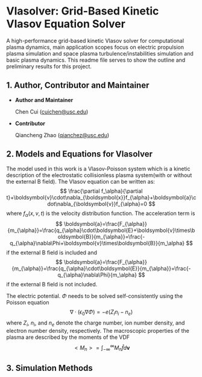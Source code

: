 # **Vlasolver: Grid-Based Kinetic Vlasov Equation Solver**

A high-performance grid-based kinetic Vlasov solver for computational plasma dynamics, main application scopes focus on electric propulsion plasma simulation and space plasma turbulence/instabilities simulation and basic plasma dynamics. This readme file serves to show the outline and preliminary results for this project.

## 1. **Author, Contributor and Maintainer**
* **Author and Maintainer**
          
    Chen Cui (cuichen@usc.edu)

* **Contributor**  
    
    Qiancheng Zhao (qianchez@usc.edu)

## 2. **Models and Equations for Vlasolver**
The model used in this work is a Vlasov-Poisson system which is a kinetic description of the electrostatic collisionless plasma system(with or without the external B field). The Vlasov equation can be written as:
$$
\frac{\partial f_\alpha}{\partial t}+\boldsymbol{v}\cdot\nabla_{\boldsymbol{x}}f_{\alpha}+\boldsymbol{a}\cdot\nabla_{\boldsymbol{v}}f_{\alpha}=0
$$
where $f_\alpha(x, v, t)$ is the velocity distribution function. The acceleration term  is
$$
\boldsymbol{a}=\frac{F_{\alpha}}{m_{\alpha}}=\frac{q_{\alpha}\cdot\boldsymbol{E}+\boldsymbol{v}\times\boldsymbol{B}}{m_{\alpha}}=\frac{-q_{\alpha}\nabla\Phi+\boldsymbol{v}\times\boldsymbol{B}}{m_\alpha}
$$
if the external B field is included and
$$
\boldsymbol{a}=\frac{F_{\alpha}}{m_{\alpha}}=\frac{q_{\alpha}\cdot\boldsymbol{E}}{m_{\alpha}}=\frac{-q_{\alpha}\nabla\Phi}{m_\alpha}
$$
if the external B field is not included.

The  electric potential. $\Phi$ needs to be solved self-consistently  using the Poisson equation
$$
\nabla\cdot(\epsilon_0\nabla\Phi)=-e(Z_in_i-n_e)
$$
where  $Z_i$, $n_i$, and $n_e$ denote the charge number, ion number density, and electron number density, respectively. 
The macroscopic properties of the plasma are described  by the moments  of the VDF
$$
<M_n>=\int_{-\infty}^{\infty}{M_n\hat{f}d\boldsymbol{v}}
$$

## 3. **Simulation Methods**

